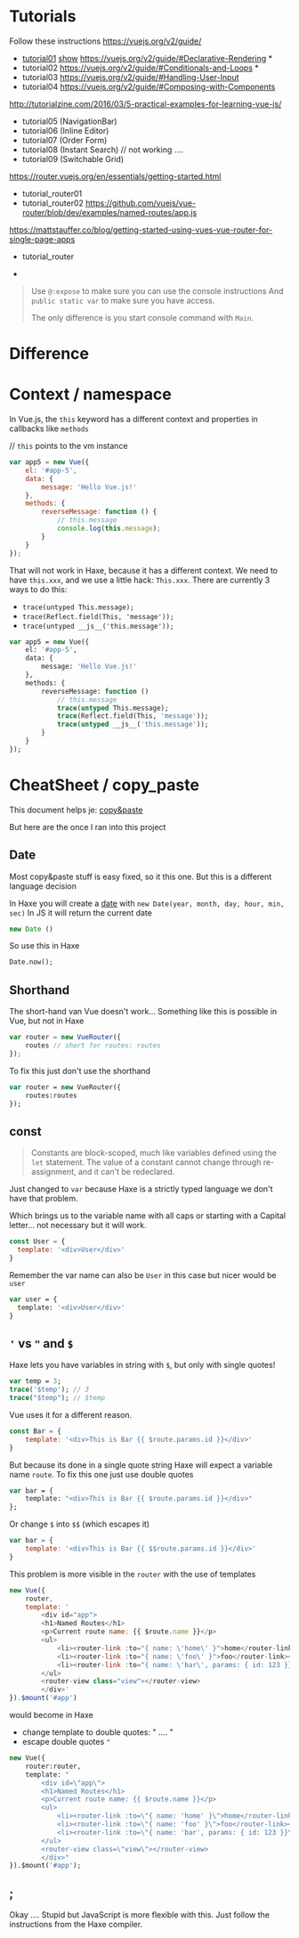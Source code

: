 # Tutorials

Follow these instructions <https://vuejs.org/v2/guide/>


- [tutorial01](tutorial01) [show](http://htmlpreview.github.io/?https://github.com/MatthijsKamstra/Vue.hx/blob/master/example/tutorial01/bin/index.html) <https://vuejs.org/v2/guide/#Declarative-Rendering> *
- tutorial02 <https://vuejs.org/v2/guide/#Conditionals-and-Loops> *
- tutorial03 <https://vuejs.org/v2/guide/#Handling-User-Input>
- tutorial04 <https://vuejs.org/v2/guide/#Composing-with-Components>

<http://tutorialzine.com/2016/03/5-practical-examples-for-learning-vue-js/>

- tutorial05 (NavigationBar)
- tutorial06 (Inline Editor)
- tutorial07 (Order Form)
- tutorial08 (Instant Search) // not working ....
- tutorial09 (Switchable Grid)


<https://router.vuejs.org/en/essentials/getting-started.html>

- tutorial_router01
- tutorial_router02 <https://github.com/vuejs/vue-router/blob/dev/examples/named-routes/app.js>



<https://mattstauffer.co/blog/getting-started-using-vues-vue-router-for-single-page-apps>

- tutorial_router



*
> Use `@:expose` to make sure you can use the console instructions
> And `public static var` to make sure you have access.
>
> The only difference is you start console command with `Main`.

# Difference


# Context / namespace
In Vue.js, the `this` keyword has a different context and properties in callbacks like `methods`

// `this` points to the vm instance

```js
var app5 = new Vue({
	el: '#app-5',
	data: {
		message: 'Hello Vue.js!'
	},
	methods: {
		reverseMessage: function () {
			// this.message
			console.log(this.message);
		}
	}
});
```

That will not work in Haxe, because it has a different context.
We need to have `this.xxx`, and we use a little hack: `This.xxx`.
There are currently 3 ways to do this:

- `trace(untyped This.message);`
- `trace(Reflect.field(This, 'message'));`
- `trace(untyped __js__('this.message'));`

```haxe
var app5 = new Vue({
	el: '#app-5',
	data: {
		message: 'Hello Vue.js!'
	},
	methods: {
		reverseMessage: function ()
			// this.message
			trace(untyped This.message);
			trace(Reflect.field(This, 'message'));
			trace(untyped __js__('this.message'));
		}
	}
});

```


# CheatSheet / copy_paste

This document helps je: [copy&paste](https://github.com/MatthijsKamstra/haxejs/blob/master/haxejs/copy_paste.md)

But here are the once I ran into this project


## Date

Most copy&paste stuff is easy fixed, so it this one.
But this is a different language decision

In Haxe you will create a [date](http://api.haxe.org/Date.html) with `new Date(year, month, day, hour, min, sec)`
In JS it will return the current date

```js
new Date ()
```

So use this in Haxe

```haxe
Date.now();
```

## Shorthand

The short-hand van Vue doesn't work...
Something like this is possible in Vue, but not in Haxe

```js
var router = new VueRouter({
	routes // short for routes: routes
});
```

To fix this just don't use the shorthand

```haxe
var router = new VueRouter({
	routes:routes
});
```


## const

> Constants are block-scoped, much like variables defined using the `let` statement. The value of a constant cannot change through re-assignment, and it can't be redeclared.

Just changed to `var` because Haxe is a strictly typed language we don't have that problem.

Which brings us to the variable name with all caps or starting with a Capital letter... not necessary but it will work.

```js
const User = {
  template: '<div>User</div>'
}
```

Remember the var name can also be `User` in this case but nicer would be `user`

```haxe
var user = {
  template: '<div>User</div>'
}
```

## `'` vs `"` and `$`

Haxe lets you have variables in string with `$`, but only with single quotes!


```haxe
var temp = 3;
trace('$temp'); // 3
trace("$temp"); // $temp
```

Vue uses it for a different reason.

```js
const Bar = {
	template: '<div>This is Bar {{ $route.params.id }}</div>'
}
```

But because its done in a single quote string Haxe will expect a variable name `route`.
To fix this one just use double quotes

```haxe
var bar = {
	template: "<div>This is Bar {{ $route.params.id }}</div>"
};
```

Or change `$` into `$$` (which escapes it)

```js
var bar = {
	template: '<div>This is Bar {{ $$route.params.id }}</div>'
}
```



This problem is more visible in the `router` with the use of templates

```js
new Vue({
	router,
	template: '
		<div id="app">
		<h1>Named Routes</h1>
		<p>Current route name: {{ $route.name }}</p>
		<ul>
			<li><router-link :to="{ name: \'home\' }">home</router-link></li>
			<li><router-link :to="{ name: \'foo\' }">foo</router-link></li>
			<li><router-link :to="{ name: \'bar\', params: { id: 123 }}">bar</router-link></li>
		</ul>
		<router-view class="view"></router-view>
		</div>'
}).$mount('#app')
```

would become in Haxe

- change template to double quotes: " .... "
- escape double quotes `"`

```haxe
new Vue({
	router:router,
	template: "
		<div id=\"app\">
		<h1>Named Routes</h1>
		<p>Current route name: {{ $route.name }}</p>
		<ul>
			<li><router-link :to=\"{ name: 'home' }\">home</router-link></li>
			<li><router-link :to=\"{ name: 'foo' }\">foo</router-link></li>
			<li><router-link :to=\"{ name: 'bar', params: { id: 123 }}\">bar</router-link></li>
		</ul>
		<router-view class=\"view\"></router-view>
		</div>"
}).$mount('#app');
```


## ;

Okay .... Stupid but JavaScript is more flexible with this. Just follow the instructions from the Haxe compiler.
